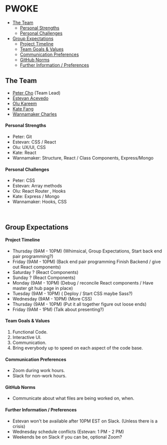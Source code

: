 # PWOKE

- [The Team](#the-team)
    - [Personal Strengths](#personal-strengths)
    - [Personal Challenges](#personal-challenges)
- [Group Expectations](#group-expectations)
    - [Project Timeline](#project-timeline)
    - [Team Goals & Values](#team-goals--values)
    - [Communication Preferences](#communication-preferences)
    - [GitHub Norms](#github-norms)
    - [Further Information / Preferences](#further-information--preferences)

## The Team

- [Peter Cho](https://github.com/pcho90) (Team Lead)
- [Estevan Acevedo](https://github.com/ecacevedo)
- [Olu Kareem](https://github.com/glolorun) 
- [Kate Fang](https://github.com/katefang)
- [Wannamaker Charles](https://github.com/wannamaker)

#### Personal Strengths

- Peter: Git
- Estevan: CSS / React
- Olu: UX/UI, CSS
- Kate: React
- Wannamaker: Structure, React / Class Components, Express/Mongo 

#### Personal Challenges

- Peter: CSS
- Estevan: Array methods
- Olu: React Router , Hooks
- Kate: Express / Mongo
- Wannamaker: Hooks, CSS

<br>

## Group Expectations

#### Project Timeline

- Thursday (9AM - 10PM) (Whimsical, Group Expectations, Start back end pair programming?)
- Friday (9AM - 10PM) (Back end pair programming Finish Backend / give out React components)
- Saturday ? (React Components)
- Sunday ? (React Components)
- Monday (9AM - 10PM) (Debug / reconcile React components / Have master git hub page in place)
- Tuesday (9AM - 10PM) ( Deploy / Start CSS maybe Sass?)
- Wednesday (9AM - 10PM) (More CSS)
- Thursday (9AM - 10PM) (Put it all together figure out loose ends)
- Friday (9AM - 1PM) (Talk about presenting?)

#### Team Goals & Values

1) Functional Code.
2) Interactive UI.
3) Communication.
4) Bring everybody up to speed on each aspect of the code base.

#### Communication Preferences

- Zoom during work hours.
- Slack for non-work hours.

#### GitHub Norms

 - Communicate about what files are being worked on, when.

#### Further Information / Preferences

  - Estevan won't be available after 10PM EST on Slack. (Unless there is a crisis) 
  - Wednesday schedule conflicts (Estevan: 1 PM - 2 PM)
  - Weekends be on Slack if you can be, optional Zoom?

